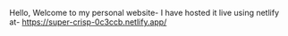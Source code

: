 Hello, Welcome to my personal website- I have hosted it live using netlify at- https://super-crisp-0c3ccb.netlify.app/

